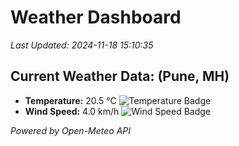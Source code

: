 
# Weather Dashboard

_Last Updated: 2024-11-18 15:10:35_

## Current Weather Data: (Pune, MH)
- **Temperature:** 20.5 °C ![Temperature Badge](https://img.shields.io/badge/Temperature-Medium%20Temp-green)
- **Wind Speed:** 4.0 km/h ![Wind Speed Badge](https://img.shields.io/badge/Wind%20Speed-Low%20Wind-blue)

*Powered by Open-Meteo API*
